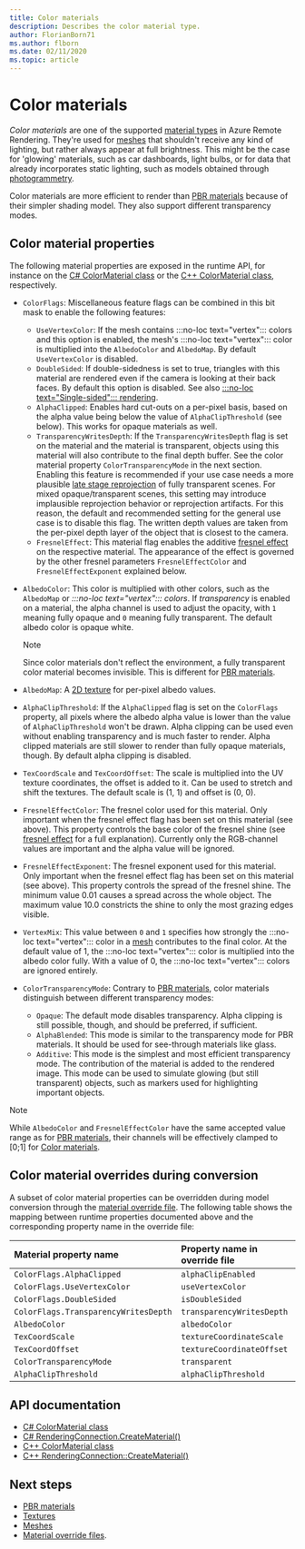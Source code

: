 ```yaml
---
title: Color materials
description: Describes the color material type.
author: FlorianBorn71
ms.author: flborn
ms.date: 02/11/2020
ms.topic: article
---
```


# Color materials

*Color materials* are one of the supported [material types](../../concepts/materials.md) in Azure Remote Rendering. They're used for [meshes](../../concepts/meshes.md) that shouldn't receive any kind of lighting, but rather always appear at full brightness. This might be the case for 'glowing' materials, such as car dashboards, light bulbs, or for data that already incorporates static lighting, such as models obtained through [photogrammetry](https://en.wikipedia.org/wiki/Photogrammetry).

Color materials are more efficient to render than [PBR materials](pbr-materials.md) because of their simpler shading model. They also support different transparency modes.

## Color material properties

The following material properties are exposed in the runtime API, for instance on the [C# ColorMaterial class](/dotnet/api/microsoft.azure.remoterendering.colormaterial) or the [C++ ColorMaterial class](/cpp/api/remote-rendering/colormaterial), respectively.

* `ColorFlags`: Miscellaneous feature flags can be combined in this bit mask to enable the following features:
  * `UseVertexColor`: If the mesh contains :::no-loc text="vertex"::: colors and this option is enabled, the mesh's :::no-loc text="vertex"::: color is multiplied into the `AlbedoColor` and `AlbedoMap`. By default `UseVertexColor` is disabled.
  * `DoubleSided`: If double-sidedness is set to true, triangles with this material are rendered even if the camera is looking at their back faces. By default this option is disabled. See also [:::no-loc text="Single-sided"::: rendering](single-sided-rendering.md).
  * `AlphaClipped`: Enables hard cut-outs on a per-pixel basis, based on the alpha value being below the value of `AlphaClipThreshold` (see below). This works for opaque materials as well.
  * `TransparencyWritesDepth`: If the `TransparencyWritesDepth` flag is set on the material and the material is transparent, objects using this material will also contribute to the final depth buffer. See the color material property `ColorTransparencyMode` in the next section. Enabling this feature is recommended if your use case needs a more plausible [late stage reprojection](late-stage-reprojection.md) of fully transparent scenes. For mixed opaque/transparent scenes, this setting may introduce implausible reprojection behavior or reprojection artifacts. For this reason, the default and recommended setting for the general use case is to disable this flag. The written depth values are taken from the per-pixel depth layer of the object that is closest to the camera.
  * `FresnelEffect`: This material flag enables the additive [fresnel effect](../../overview/features/fresnel-effect.md) on the respective material. The appearance of the effect is governed by the other fresnel parameters `FresnelEffectColor` and `FresnelEffectExponent` explained below.
* `AlbedoColor`: This color is multiplied with other colors, such as the `AlbedoMap` or *:::no-loc text="vertex"::: colors*. If *transparency* is enabled on a material, the alpha channel is used to adjust the opacity, with `1` meaning fully opaque and `0` meaning fully transparent. The default albedo color is opaque white.

  > [!NOTE]
  > Since color materials don't reflect the environment, a fully transparent color material becomes invisible. This is different for [PBR materials](pbr-materials.md).

* `AlbedoMap`: A [2D texture](../../concepts/textures.md) for per-pixel albedo values.

* `AlphaClipThreshold`: If the `AlphaClipped` flag is set on the `ColorFlags` property, all pixels where the albedo alpha value is lower than the value of `AlphaClipThreshold` won't be drawn. Alpha clipping can be used even without enabling transparency and is much faster to render. Alpha clipped materials are still slower to render than fully opaque materials, though. By default alpha clipping is disabled.

* `TexCoordScale` and `TexCoordOffset`: The scale is multiplied into the UV texture coordinates, the offset is added to it. Can be used to stretch and shift the textures. The default scale is (1, 1) and offset is (0, 0).

* `FresnelEffectColor`: The fresnel color used for this material. Only important when the fresnel effect flag has been set on this material (see above). This property controls the base color of the fresnel shine (see [fresnel effect](../../overview/features/fresnel-effect.md) for a full explanation). Currently only the RGB-channel values are important and the alpha value will be ignored.

* `FresnelEffectExponent`: The fresnel exponent used for this material. Only important when the fresnel effect flag has been set on this material (see above). This property controls the spread of the fresnel shine. The minimum value 0.01 causes a spread across the whole object. The maximum value 10.0 constricts the shine to only the most grazing edges visible.

* `VertexMix`: This value between `0` and `1` specifies how strongly the :::no-loc text="vertex"::: color in a [mesh](../../concepts/meshes.md) contributes to the final color. At the default value of 1, the :::no-loc text="vertex"::: color is multiplied into the albedo color fully. With a value of 0, the :::no-loc text="vertex"::: colors are ignored entirely.

* `ColorTransparencyMode`: Contrary to [PBR materials](pbr-materials.md), color materials distinguish between different transparency modes:

  * `Opaque`: The default mode disables transparency. Alpha clipping is still possible, though, and should be preferred, if sufficient.
  * `AlphaBlended`: This mode is similar to the transparency mode for PBR materials. It should be used for see-through materials like glass.
  * `Additive`: This mode is the simplest and most efficient transparency mode. The contribution of the material is added to the rendered image. This mode can be used to simulate glowing (but still transparent) objects, such as markers used for highlighting important objects.

> [!NOTE]
> While `AlbedoColor` and `FresnelEffectColor` have the same accepted value range as for [PBR materials](pbr-materials.md), their channels will be effectively clamped to [0;1] for [Color materials](color-materials.md).

## Color material overrides during conversion

A subset of color material properties can be overridden during model conversion through the [material override file](../../how-tos/conversion/override-materials.md).
The following table shows the mapping between runtime properties documented above and the corresponding property name in the override file:

| Material property name      | Property name in override file|
|:----------------------------|:---------------------|
| `ColorFlags.AlphaClipped`   | `alphaClipEnabled` |
| `ColorFlags.UseVertexColor` | `useVertexColor` |
| `ColorFlags.DoubleSided`    | `isDoubleSided` |
| `ColorFlags.TransparencyWritesDepth` | `transparencyWritesDepth` |
| `AlbedoColor`               | `albedoColor` |
| `TexCoordScale`             | `textureCoordinateScale` |
| `TexCoordOffset`            | `textureCoordinateOffset` |
| `ColorTransparencyMode`     | `transparent` |
| `AlphaClipThreshold`        | `alphaClipThreshold` |

## API documentation

* [C# ColorMaterial class](/dotnet/api/microsoft.azure.remoterendering.colormaterial)
* [C# RenderingConnection.CreateMaterial()](/dotnet/api/microsoft.azure.remoterendering.renderingconnection.creatematerial)
* [C++ ColorMaterial class](/cpp/api/remote-rendering/colormaterial)
* [C++ RenderingConnection::CreateMaterial()](/cpp/api/remote-rendering/renderingconnection#creatematerial)

## Next steps

* [PBR materials](pbr-materials.md)
* [Textures](../../concepts/textures.md)
* [Meshes](../../concepts/meshes.md)
* [Material override files](../../how-tos/conversion/override-materials.md).